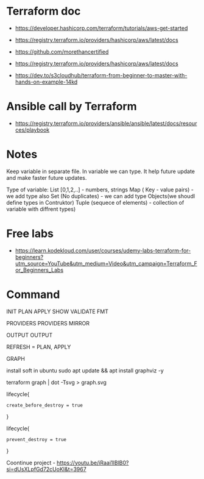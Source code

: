 
# Terraform doc

- https://developer.hashicorp.com/terraform/tutorials/aws-get-started

- https://registry.terraform.io/providers/hashicorp/aws/latest/docs

- https://github.com/morethancertified

- https://registry.terraform.io/providers/hashicorp/aws/latest/docs

- https://dev.to/s3cloudhub/terraform-from-beginner-to-master-with-hands-on-example-14kd


# Ansible call by Terraform

- https://registry.terraform.io/providers/ansible/ansible/latest/docs/resources/playbook 


# Notes

Keep variable in separate file. 
In variable we can type.
It help future update and make faster future updates.

Type of variable:
    List [0,1,2,..] - numbers, strings
    Map ( Key - value pairs) - we add type also
    Set (No duplicates) - we can add type
    Objects(we shoudl define types in Contruktor)
    Tuple (sequece of elements) - collection of variable with diffrent types)



# Free labs

- https://learn.kodekloud.com/user/courses/udemy-labs-terraform-for-beginners?utm_source=YouTube&utm_medium=Video&utm_campaign=Terraform_For_Beginners_Labs

# Command

INIT
PLAN
APPLY
SHOW
VALIDATE
FMT

PROVIDERS
PROVIDERS MIRROR

OUTPUT
OUTPUT

REFRESH = PLAN, APPLY

GRAPH

install soft in ubuntu
sudo apt update && apt install graphviz -y

terraform graph | dot -Tsvg > graph.svg

lifecycle{

    create_before_destroy = true
}

lifecycle{

    prevent_destroy = true
}

Coontinue project - https://youtu.be/iRaai1IBlB0?si=dUsXLpfGd72cUoKI&t=3967